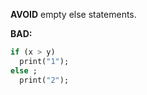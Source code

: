 **AVOID** empty else statements.

**BAD:**
```dart
if (x > y)
  print("1");
else ;
  print("2");
```

